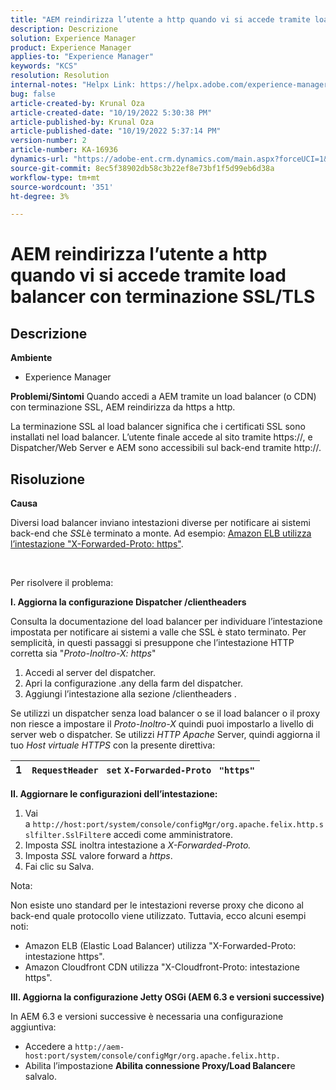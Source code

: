```yaml
---
title: "AEM reindirizza l’utente a http quando vi si accede tramite load balancer con terminazione SSL/TLS"
description: Descrizione
solution: Experience Manager
product: Experience Manager
applies-to: "Experience Manager"
keywords: "KCS"
resolution: Resolution
internal-notes: "Helpx Link: https://helpx.adobe.com/experience-manager/kb/AEM-redirecting-back-to-http-on-accessed-via-SSL-terminated-Load-Balancer.html"
bug: false
article-created-by: Krunal Oza
article-created-date: "10/19/2022 5:30:38 PM"
article-published-by: Krunal Oza
article-published-date: "10/19/2022 5:37:14 PM"
version-number: 2
article-number: KA-16936
dynamics-url: "https://adobe-ent.crm.dynamics.com/main.aspx?forceUCI=1&pagetype=entityrecord&etn=knowledgearticle&id=d23762bb-d34f-ed11-bba2-00224808679b"
source-git-commit: 8ec5f38902db58c3b22ef8e73bf1f5d99eb6d38a
workflow-type: tm+mt
source-wordcount: '351'
ht-degree: 3%

---
```


# AEM reindirizza l’utente a http quando vi si accede tramite load balancer con terminazione SSL/TLS

## Descrizione

<b>Ambiente</b>
- Experience Manager



<b>Problemi/Sintomi</b>
Quando accedi a AEM tramite un load balancer (o CDN) con terminazione SSL, AEM reindirizza da https a http.

La terminazione SSL al load balancer significa che i certificati SSL sono installati nel load balancer. L’utente finale accede al sito tramite https://, e Dispatcher/Web Server e AEM sono accessibili sul back-end tramite http://.




## Risoluzione


<b>Causa</b>

Diversi load balancer inviano intestazioni diverse per notificare ai sistemi back-end che *SSL*&#x200B;è terminato a monte. Ad esempio: [Amazon ELB utilizza l’intestazione &quot;X-Forwarded-Proto: https&quot;](https://docs.aws.amazon.com/elasticloadbalancing/latest/classic/x-forwarded-headers.html#x-forwarded-proto).

&#x200B; &#x200B; &#x200B; &#x200B; &#x200B; &#x200B;

Per risolvere il problema:

<b>I. Aggiorna la configurazione Dispatcher /clientheaders</b>

Consulta la documentazione del load balancer per individuare l’intestazione impostata per notificare ai sistemi a valle che SSL è stato terminato. Per semplicità, in questi passaggi si presuppone che l’intestazione HTTP corretta sia &quot;*Proto-Inoltro-X: https*&quot;

1. Accedi al server del dispatcher.
2. Apri la configurazione .any della farm del dispatcher.
3. Aggiungi l’intestazione alla sezione /clientheaders .


Se utilizzi un dispatcher senza load balancer o se il load balancer o il proxy non riesce a impostare il *Proto-Inoltro-X* quindi puoi impostarlo a livello di server web o dispatcher. Se utilizzi *HTTP Apache* Server, quindi aggiorna il tuo *Host virtuale HTTPS* con la presente direttiva:


| 1 | `RequestHeader ` `set` `X-Forwarded-Proto ` `"https"` |
| --- | --- |


<b>II. Aggiornare le configurazioni dell’intestazione:</b>

1. Vai a `http://host:port/system/console/configMgr/org.apache.felix.http.sslfilter.SslFilter`e accedi come amministratore.
2. Imposta *SSL* inoltra intestazione a *X-Forwarded-Proto.*
3. Imposta *SSL* valore forward a *https*.
4. Fai clic su Salva.


Nota:

Non esiste uno standard per le intestazioni reverse proxy che dicono al back-end quale protocollo viene utilizzato. Tuttavia, ecco alcuni esempi noti:

- Amazon ELB (Elastic Load Balancer) utilizza &quot;X-Forwarded-Proto: intestazione https&quot;.
- Amazon Cloudfront CDN utilizza &quot;X-Cloudfront-Proto: intestazione https&quot;.


<b>III. Aggiorna la configurazione Jetty OSGi (AEM 6.3 e versioni successive)</b>

In AEM 6.3 e versioni successive è necessaria una configurazione aggiuntiva:

- Accedere a `http://aem-host:port/system/console/configMgr/org.apache.felix.http.`
- Abilita l’impostazione <b>Abilita connessione Proxy/Load Balancer</b>e salvalo.


